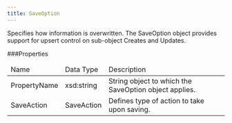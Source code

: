 ```yaml
---
title: SaveOption
---
```

<p>Specifies how information is overwritten. The SaveOption object provides support for upsert control on sub-object Creates and Updates.</p>
 
###Properties
<table class="table table-hover">
<thead align="left">
<tr>
<td>Name</td>
<td>Data Type</td>
<td>Description</td>
</tr>
</thead>
<tbody>
<tr>
<td>PropertyName</td>
<td>xsd:string</td>
<td>String object to which the SaveOption object applies.</td>
</tr>
<tr>
<td>SaveAction</td>
<td>SaveAction</td>
<td>Defines type of action to take upon saving.</td>
</tr>
</tbody>
</table>